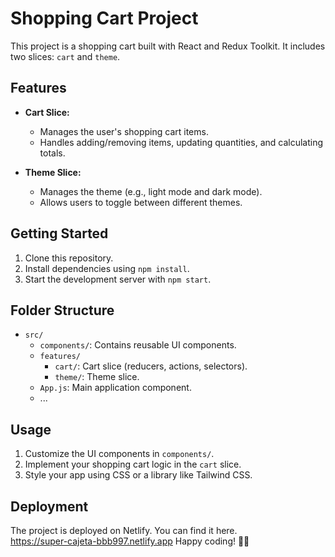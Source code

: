 # Shopping Cart Project

This project is a shopping cart built with React and Redux Toolkit. It includes two slices: `cart` and `theme`.

## Features

- **Cart Slice:**
  - Manages the user's shopping cart items.
  - Handles adding/removing items, updating quantities, and calculating totals.

- **Theme Slice:**
  - Manages the theme (e.g., light mode and dark mode).
  - Allows users to toggle between different themes.

## Getting Started

1. Clone this repository.
2. Install dependencies using `npm install`.
3. Start the development server with `npm start`.

## Folder Structure

- `src/`
  - `components/`: Contains reusable UI components.
  - `features/`
    - `cart/`: Cart slice (reducers, actions, selectors).
    - `theme/`: Theme slice.
  - `App.js`: Main application component.
  - ...

## Usage

1. Customize the UI components in `components/`.
2. Implement your shopping cart logic in the `cart` slice.
3. Style your app using CSS or a library like Tailwind CSS.

## Deployment

The project is deployed on Netlify. You can find it here.<br>
https://super-cajeta-bbb997.netlify.app
 Happy coding! 🛒🚀
